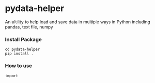 # pydata-helper
An ultility to help load and save data in multiple ways in Python including pandas, text file, numpy


### Install Package ###

```
cd pydata-helper
pip install .
```

### How to use ###

```
import 

```